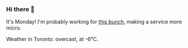 ### Hi there :wave:

It's Monday! I'm probably working for [this bunch](https://github.com/kohofinancial), making a service more micro.

Weather in Toronto: overcast, at -6°C.
